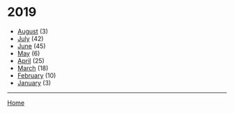 # 2019

  * [August](./2019-08.md) (3)
  * [July](./2019-07.md) (42)
  * [June](./2019-06.md) (45)
  * [May](./2019-05.md) (6)
  * [April](./2019-04.md) (25)
  * [March](./2019-03.md) (18)
  * [February](./2019-02.md) (10)
  * [January](./2019-01.md) (3)

----

[Home](../)
